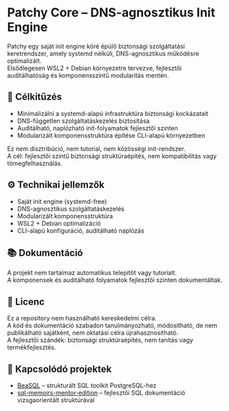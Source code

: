 # Patchy Core – DNS-agnosztikus Init Engine

Patchy egy saját init engine köré épülő biztonsági szolgáltatási keretrendszer, amely systemd nélküli, DNS-agnosztikus működésre optimalizált.  
Elsődlegesen WSL2 + Debian környezetre tervezve, fejlesztői auditálhatóság és komponensszintű modularitás mentén.

## 🎯 Célkitűzés

- Minimalizálni a systemd-alapú infrastruktúra biztonsági kockázatait
- DNS-független szolgáltatáskezelés biztosítása
- Auditálható, naplózható init-folyamatok fejlesztői szinten
- Modularizált komponensstruktúra építése CLI-alapú környezetben

Ez nem disztribúció, nem tutorial, nem közösségi init-rendszer.  
A cél: fejlesztői szintű biztonsági struktúraépítés, nem kompatibilitás vagy tömegfelhasználás.

## ⚙️ Technikai jellemzők

- Saját init engine (systemd-free)
- DNS-agnosztikus szolgáltatáskezelés
- Modularizált komponensstruktúra
- WSL2 + Debian optimalizáció
- CLI-alapú konfiguráció, auditálható naplózás

## 📚 Dokumentáció

A projekt nem tartalmaz automatikus telepítőt vagy tutorialt.  
A komponensek és auditálható folyamatok fejlesztői szinten dokumentáltak.

## 📖 Licenc

Ez a repository nem használható kereskedelmi célra.  
A kód és dokumentáció szabadon tanulmányozható, módosítható, de nem publikálható sajátként, nem oktatási célra újrahasznosítható.  
A fejlesztői szándék: biztonsági struktúraépítés, nem tanítás vagy termékfejlesztés.

## 🔗 Kapcsolódó projektek

- [BeaSQL](https://github.com/BeatrixZselezny/BeaSQL) – strukturált SQL toolkit PostgreSQL-hez
- [sql-memoirs-mentor-edition](https://github.com/BeatrixZselezny/sql-memoirs-mentor-edition) – fejlesztői SQL dokumentáció vizsgaorientált struktúrával
